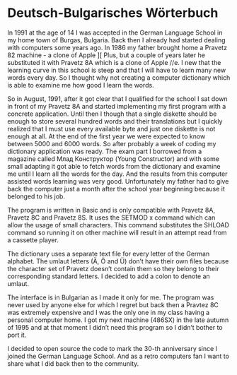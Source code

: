 # Deutsch-Bulgarisches Wörterbuch

In 1991 at the age of 14 I was accepted in the German Language School in my home town of Burgas, Bulgaria. Back then I already had started dealing with computers some years ago. In 1986 my father brought home a Pravetz 82 machine - a clone of Apple ][ Plus, but a couple of years later he substituted it with Pravetz 8A which is a clone of Apple //e. I new that the learning curve in this school is steep and that I will have to learn many new words every day. So I thought why not creating a computer dictionary which is able to examine me how good I learn the words.

So in August, 1991, after it got clear that I qualified for the school I sat down in front of my Pravetz 8A and started implementing my first program with a concrete application. Until then I though that a single diskette should be enough to store several hundred words and their translations but I quickly realized that I must use every available byte and just one diskette is not enough at all. At the end of the first year we were expected to know between 5000 and 6000 words. So after probably a week of coding my dictionary application was ready. The exam part I borrowed from a magazine called Млад Конструктор (Young Constructor) and with some small adapting it got able to fetch words from the dictionary and examine me until I learn all the words for the day. And the results from this computer assisted words learning was very good. Unfortunately my father had to give back the computer just a month after the school year beginning because it belonged to his job.

The program is written in Basic and is only compatible with Pravetz 8A, Pravetz 8C and Pravetz 8S. It uses the SETMOD x command which can allow the usage of small characters. This command substitutes the SHLOAD command so running it on other machine will result in an attempt read from a cassette player.

The dictionary uses a separate text file for every letter of the German alphabet. The umlaut letters (Ä, Ö and Ü) don’t have their own files because the character set of Pravetz doesn’t contain them so they belong to their corresponding standard letters. I decided to add a colon to denote an umlaut.

The interface is in Bulgarian as I made it only for me. The program was never used by anyone else for which I regret but back then a Pravtez 8C was extremely expensive and I was the only one in my class having a personal computer home. I got my next machine (486SX) in the late autumn of 1995 and at that moment I didn’t need this program so I didn’t bother to port it.

I decided to open source the code to mark the 30-th anniversary since I joined the German Language School. And as a retro computers fan I want to share what I did back then to the community.
